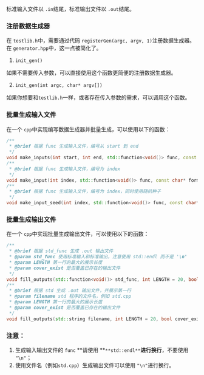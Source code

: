 标准输入文件以 `.in`结尾，标准输出文件以 `.out`结尾。
### 注册数据生成器
在 `testlib.h`中，需要通过代码 `registerGen(argc, argv, 1)`注册数据生成器。
在 `generator.hpp`中，这一点被简化了。

1. `init_gen()`

如果不需要传入参数，可以直接使用这个函数更简便的注册数据生成器。

2. `init_gen(int argc, char* argv[])`

如果你想要和`testlib.h`一样，或者存在传入参数的需求，可以调用这个函数。
### 批量生成输入文件
在一个 `cpp`中实现编写数据生成器并批量生成，可以使用以下的函数：
```cpp
/**
 * @brief 根据 func 生成输入文件，编号从 start 到 end
 */
void make_inputs(int start, int end, std::function<void()> func, const char* format = "", ...);
/**
 * @brief 根据 func 生成输入文件，编号为 index
 */
void make_input(int index, std::function<void()> func, const char* format = "", ...);
/**
 * @brief 根据 func 生成输入文件，编号为 index，同时使用随机种子
 */
void make_input_seed(int index, std::function<void()> func, const char* format = "", ...);
```
### 批量生成输出文件
在一个 `cpp`中实现批量生成输出文件，可以使用以下的函数：
```cpp
/**
 * @brief 根据 std_func 生成 .out 输出文件
 * @param std_func 使用标准输入和标准输出，注意使用 std::endl 而不是 '\n'
 * @param LENGTH 第一行的最大的展示长度
 * @param cover_exist 是否覆盖已存在的输出文件
 */
void fill_outputs(std::function<void()> std_func, int LENGTH = 20, bool cover_exist = true);
/**
 * @brief 根据 std 生成 .out 输出文件，并展示第一行
 * @param filename std 程序的文件名，例如 std.cpp
 * @param LENGTH 第一行的最大的展示长度
 * @param cover_exist 是否覆盖已存在的输出文件
 */
void fill_outputs(std::string filename, int LENGTH = 20, bool cover_exist = true);
```
### 注意：

1. 生成输入输出文件的 `func` **请使用 **`**std::endl**`**进行换行**，不要使用 `"\n"`；
2. 使用文件名（例如`std.cpp`）生成输出文件可以使用 `"\n"`进行换行。

